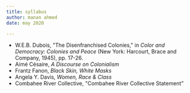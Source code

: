 ```yaml
---
title: syllabus
author: manan ahmed
date: may 2020

---
```


* W.E.B. Dubois, "The Disenfranchised Colonies," in *Color and Democracy: Colonies and Peace*
(New York: Harcourt, Brace and Company, 1945), pp. 17-26.
* Aimé Césaire, *A Discourse on Colonialism*
* Frantz Fanon, *Black Skin, White Masks*
* Angela Y. Davis, *Women, Race & Class*
* Combahee River Collective, "Combahee River Collective Statement”

